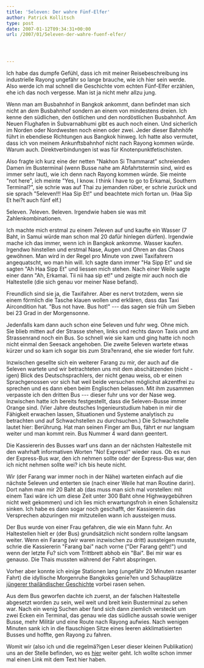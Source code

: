 ```yaml
---
title: '5eleven: Der wahre Fünf-Elfer'
author: Patrick Kollitsch
type: post
date: 2007-01-12T09:34:31+00:00
url: /2007/01/5eleven-der-wahre-fuenf-elfer/




---
```

Ich habe das dumpfe Gefühl, dass ich mit meiner Reisebeschreibung ins industrielle Rayong ungefähr so lange brauche, wie ich hier sein werde. Also werde ich mal schnell die Geschichte vom echten Fünf-Elfer erzählen, ehe ich das noch vergesse. Man ist ja nicht mehr allzu jung.

Wenn man am Busbahnhof in Bangkok ankommt, dann befindet man sich nicht an _dem_ Busbahnhof sondern an einem von mindestens dreien. Ich kenne den südlichen, den östlichen und den nordöstlichen Busbahnhof. Am Neuen Flughafen in Subvarnabhumi gibt es auch noch einen. Und sicherlich im Norden oder Nordwesten noch einen oder zwei. Jeder dieser Bahnhöfe führt in ebendiese Richtungen aus Bangkok hinweg. Ich hatte also vermutet, dass ich von meinem Ankunftsbahnhof nicht nach Rayong kommen würde. Warum auch. Direktverbindungen ist was für Knotenpunktfetischisten.

Also fragte ich kurz eine der netten "Nakhon Si Thammarat" schreienden Damen im Busterminal (wenn Busse nahe am Abfahrtstermin sind, wird es immer sehr laut), wie ich denn nach Rayong kommen würde. Sie meinte "not here", ich meinte "Yes, I know. I think I have to go to Erkamai, Southern Terminal?", sie schrie was auf Thai zu jemanden rüber, er schrie zurück und sie sprach "5eleven!!! Haa Sip Et!" und beachtete mich fortan un. (Haa Sip Et hei?t auch fünf elf.)

5eleven. 7eleven. 9eleven. Irgendwie haben sie was mit Zahlenkombinationen. 

Ich machte mich erstmal zu einem 7eleven auf und kaufte ein Wasser (7 Baht, in Samui würde man schon mal 20 dafür hinlegen dürfen). Irgendwie mache ich das immer, wenn ich in Bangkok ankomme. Wasser kaufen. Irgendwo hinstellen und erstmal Nase, Augen und Ohren an das Chaos gewöhnen. Man wird in der Regel pro Minute von zwei Taxifahrern angequatscht, wo man hin will. Ich sagte dann immer "Ha Sipp Et" und sie sagten "Ah Haa Sipp Et" und liessen mich stehen. Nach einer Weile sagte einer dann "Ah, Erkamai. Tii nii haa sip et!" und zeigte mir auch noch die Haltestelle (die sich genau vor meiner Nase befand). 

Freundlich sind sie ja, die Taxifahrer. Aber es nervt trotzdem, wenn sie einem förmlich die Tasche klauen wollen und erklären, dass das Taxi Aircondition hat. "Bus not have. Bus hot!" --- das sagen sie früh um Sieben bei 23 Grad in der Morgensonne.

Jedenfalls kam dann auch schon eine 5eleven und fuhr weg. Ohne mich. Sie blieb mitten auf der Strasse stehen, links und rechts davon Taxis und am Strassenrand noch ein Bus. So schnell wie sie kam und ging hatte ich noch nicht einmal den Seesack angehoben. Die zweite 5eleven wartete etwas kürzer und so kam ich sogar bis zum Stra?enrand, ehe sie wieder fort fuhr. 

Inzwischen gesellte sich ein weiterer Farang zu mir, der auch auf die 5eleven wartete und wir betrachteten uns mit dem abschätzenden (nicht -igen) Blick des Deutschsprachlers, der nicht genau weiss, ob er einen Sprachgenossen vor sich hat weil beide versuchen möglichst akzentfrei zu sprechen und es dann eben beim Englischen belassen. Mit ihm zusammen verpasste ich den dritten Bus --- dieser fuhr uns vor der Nase weg. Inzwischen hatte ich bereits festgestellt, dass die 5eleven-Busse immer Orange sind. (Vier Jahre deutsches Ingenieurstudium haben in mir die Fähigkeit erwachen lassen, Situationen und Systeme analytisch zu betrachten und auf Schwachstellen zu durchsuchen.) Die Schwachstelle lautet hier: Berührung. Hat man seinen Finger am Bus, fährt er nur langsam weiter und man kommt rein. Bus Nummer 4 ward dann geentert.

Die Kassiererin des Busses warf uns dann an der nächsten Haltestelle mit den wahrhaft informativen Worten "No! Express!" wieder raus. Ob es nun der Express-Bus war, den ich nehmen sollte oder der Express-Bus war, den ich nicht nehmen sollte wei? ich bis heute nicht.

Wir (der Farang war immer noch in der Nähe) warteten einfach auf die nächste 5eleven und enterten sie (nach einer Weile hat man Routine darin). Dort nahm man mir 20 Baht ab (das muss man sich mal vorstellen: mit einem Taxi wäre ich um diese Zeit unter 300 Baht ohne Highwaygebühren nicht weit gekommen) und ich lies mich erwartungsfroh in einen Schalensitz sinken. Ich habe es dann sogar noch geschafft, der Kassiererin das Versprechen abzuringen mir mitzuteilen wann ich aussteigen muss. 

Der Bus wurde von einer Frau gefahren, die wie ein Mann fuhr. An Haltestellen hielt er (der Bus) grundsätzlich nicht sondern rollte langsam weiter. Wenn ein Farang (wir waren inzwischen zu dritt) aussteigen musste, schrie die Kassiererin "Farang bai" nach vorne ("Der Farang geht!") und wenn der letzte Fu? sich vom Trittbrett abhob ein "Bai". Bei mir war es genauso. Die Thais mussten während der Fahrt abspringen.

Vorher aber konnte ich einige Stationen lang (ungefähr 20 Minuten rasanter Fahrt) die idyllische Morgenruhe Bangkoks genie?en und Schauplätze <a href="1073">jüngerer thailändischer Geschichte</a> vorbei rasen sehen. 

Aus dem Bus geworfen dachte ich zuerst, an der falschen Haltestelle abgesetzt worden zu sein, weil weit und breit kein Busterminal zu sehen war. Nach ein wenig Suchen aber fand sich dann ziemlich versteckt um zwei Ecken ein Terminal, das genau wie das südliche aussah sowie weniger Busse, mehr Militär und eine Route nach Rayong aufwies. Nach wenigen Minuten sank ich in die flauschigen Sitze eines leeren akklimatisierten Busses und hoffte, gen Rayong zu fahren.

Womit wir (also ich und die regelmä?igen Leser dieser kleinen Publikation) uns an der Stelle befinden, wo es <a href="1073">hier</a> weiter geht. Ich wollte schon immer mal einen Link mit dem Text hier haben.